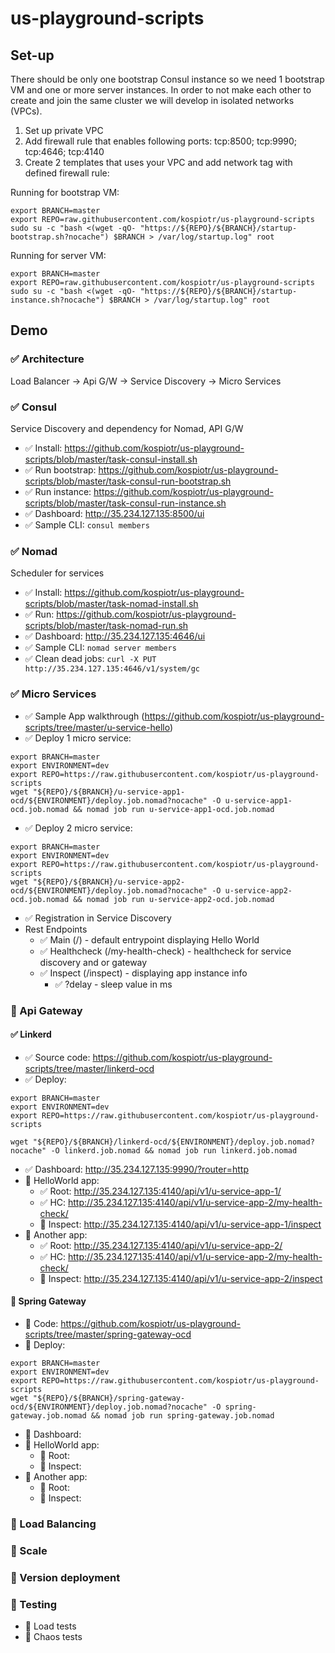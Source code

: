 # us-playground-scripts
## Set-up

There should be only one bootstrap Consul instance so we need 1 bootstrap VM and one or more server instances. In order to not make each other to create and join the same cluster we will develop in isolated networks (VPCs). 

1. Set up private VPC
2. Add firewall rule that enables following ports: tcp:8500; tcp:9990; tcp:4646; tcp:4140
3. Create 2 templates that uses your VPC and add network tag with defined firewall rule:

Running for bootstrap VM:

```
export BRANCH=master
export REPO=raw.githubusercontent.com/kospiotr/us-playground-scripts
sudo su -c "bash <(wget -qO- "https://${REPO}/${BRANCH}/startup-bootstrap.sh?nocache") $BRANCH > /var/log/startup.log" root
```

Running for server VM:

```
export BRANCH=master
export REPO=raw.githubusercontent.com/kospiotr/us-playground-scripts
sudo su -c "bash <(wget -qO- "https://${REPO}/${BRANCH}/startup-instance.sh?nocache") $BRANCH > /var/log/startup.log" root
```

## Demo

### :white_check_mark: Architecture

Load Balancer -> Api G/W -> Service Discovery -> Micro Services

### :white_check_mark: Consul

Service Discovery and dependency for Nomad, API G/W

* :white_check_mark: Install: https://github.com/kospiotr/us-playground-scripts/blob/master/task-consul-install.sh
* :white_check_mark: Run bootstrap: https://github.com/kospiotr/us-playground-scripts/blob/master/task-consul-run-bootstrap.sh
* :white_check_mark: Run instance: https://github.com/kospiotr/us-playground-scripts/blob/master/task-consul-run-instance.sh
* :white_check_mark: Dashboard: http://35.234.127.135:8500/ui
* :white_check_mark: Sample CLI: `consul members`

### :white_check_mark: Nomad

Scheduler for services

* :white_check_mark: Install: https://github.com/kospiotr/us-playground-scripts/blob/master/task-nomad-install.sh
* :white_check_mark: Run: https://github.com/kospiotr/us-playground-scripts/blob/master/task-nomad-run.sh
* :white_check_mark: Dashboard: http://35.234.127.135:4646/ui
* :white_check_mark: Sample CLI: `nomad server members`
* :white_check_mark: Clean dead jobs: `curl -X PUT http://35.234.127.135:4646/v1/system/gc`

### :white_check_mark: Micro Services

* :white_check_mark: Sample App walkthrough (https://github.com/kospiotr/us-playground-scripts/tree/master/u-service-hello)
* :white_check_mark: Deploy 1 micro service:

```
export BRANCH=master
export ENVIRONMENT=dev
export REPO=https://raw.githubusercontent.com/kospiotr/us-playground-scripts
wget "${REPO}/${BRANCH}/u-service-app1-ocd/${ENVIRONMENT}/deploy.job.nomad?nocache" -O u-service-app1-ocd.job.nomad && nomad job run u-service-app1-ocd.job.nomad
```

* :white_check_mark: Deploy 2 micro service:

```
export BRANCH=master
export ENVIRONMENT=dev
export REPO=https://raw.githubusercontent.com/kospiotr/us-playground-scripts
wget "${REPO}/${BRANCH}/u-service-app2-ocd/${ENVIRONMENT}/deploy.job.nomad?nocache" -O u-service-app2-ocd.job.nomad && nomad job run u-service-app2-ocd.job.nomad
```

* :white_check_mark: Registration in Service Discovery
* Rest Endpoints
  * :white_check_mark: Main (/) - default entrypoint displaying Hello World
  * :white_check_mark: Healthcheck (/my-health-check) - healthcheck for service discovery and or gateway 
  * :white_check_mark: Inspect (/inspect) - displaying app instance info
    * :white_check_mark: \?delay - sleep value in ms 
  
### :black_square_button: Api Gateway

#### :white_check_mark: Linkerd

* :white_check_mark: Source code: https://github.com/kospiotr/us-playground-scripts/tree/master/linkerd-ocd
* :white_check_mark: Deploy:

```
export BRANCH=master
export ENVIRONMENT=dev
export REPO=https://raw.githubusercontent.com/kospiotr/us-playground-scripts

wget "${REPO}/${BRANCH}/linkerd-ocd/${ENVIRONMENT}/deploy.job.nomad?nocache" -O linkerd.job.nomad && nomad job run linkerd.job.nomad
```
* :white_check_mark: Dashboard: http://35.234.127.135:9990/?router=http
* :black_square_button: HelloWorld app:
  * :white_check_mark: Root: http://35.234.127.135:4140/api/v1/u-service-app-1/
  * :white_check_mark: HC: http://35.234.127.135:4140/api/v1/u-service-app-2/my-health-check/
  * :black_square_button: Inspect: http://35.234.127.135:4140/api/v1/u-service-app-1/inspect
* :black_square_button: Another app:
  * :white_check_mark: Root: http://35.234.127.135:4140/api/v1/u-service-app-2/
  * :white_check_mark: HC: http://35.234.127.135:4140/api/v1/u-service-app-2/my-health-check/
  * :black_square_button: Inspect: http://35.234.127.135:4140/api/v1/u-service-app-2/inspect

#### :black_square_button: Spring Gateway

* :black_square_button: Code: https://github.com/kospiotr/us-playground-scripts/tree/master/spring-gateway-ocd
* :black_square_button: Deploy:

```
export BRANCH=master
export ENVIRONMENT=dev
export REPO=https://raw.githubusercontent.com/kospiotr/us-playground-scripts
wget "${REPO}/${BRANCH}/spring-gateway-ocd/${ENVIRONMENT}/deploy.job.nomad?nocache" -O spring-gateway.job.nomad && nomad job run spring-gateway.job.nomad
```

* :black_square_button: Dashboard:
* :black_square_button: HelloWorld app:
  * :black_square_button: Root:
  * :black_square_button: Inspect:
* :black_square_button: Another app:
  * :black_square_button: Root:
  * :black_square_button: Inspect:

### :black_square_button: Load Balancing
### :black_square_button: Scale
### :black_square_button: Version deployment
### :black_square_button: Testing

* :black_square_button: Load tests
* :black_square_button: Chaos tests

